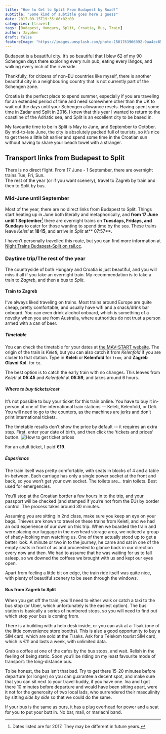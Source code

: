 ```yaml
---
title: "How to Get to Split From Budapest by Road!"
subtitle: "Some kind of subtitle goes here I guess"
date: 2017-09-15T19:35:06+02:00
categories: [travel]
tags: [Budapest, Hungary, Split, Croatia, Bus, Train]
author: Jayphen
draft: false
featureImage: "https://images.unsplash.com/photo-1501763966092-9aa4ec850e12?dpr=2&auto=format&fit=crop&w=1199&h=674&q=80&cs=tinysrgb&crop="
---
```


Budapest is a beautiful city. It’s so beautiful that I blew 62 of my 90 Schengen days there exploring every ruin pub, eating every lángos, and walking every inch of the riverside.

Thankfully, for citizens of non-EU countries like myself, there is another beautiful city in a neighbouring country that is not currently part of the Schengen zone. 

<!--more-->

Croatia is the perfect place to spend summer, especially if you are traveling for an extended period of time and need somewhere other than the UK to wait out the days until your Schengen allowance resets. Having spent some time in Zadar and Split in 2016, I knew that this year I wanted to return to the coastline of the Adriatic sea, and Split is an excellent city to be based in.

My favourite time to be in Split is May to June, and September to October. By mid-to-late June, the city is absolutely packed full of tourists, so it’s nice to get there a little bit earlier and spend some time in the Croatian sun without having to share your beach towel with a stranger.

## Transport links from Budapest to Split
<div class="tldr">
There is no direct flight.
From 17 June - 1 September, there are overnight trains Tue, Fri, Sun.<br>
The rest of the year (or if you want scenery), travel to Zagreb by train and then to Split by bus.
</div>

### Mid-June until September
Most of the year, there are no direct links from Budapest to Split. Things start heating up in June both literally and metaphorically, and **from 17 June until 1 September**[^1] there are overnight trains on **Tuesdays, Fridays, and Sundays** to cater for those wanting to spend time by the sea. These trains leave _Keleti_ at **18:15**, and arrive in _Split_ at** 07:57**.

I haven’t personally travelled this route, but you can find more information at [Night Trains Budapest-Split on rail.cc](https://rail.cc/en/night-train/budapest-split-g1204/132 "Night Trains Budapest-Split on rail.cc").

### Daytime trip/The rest of the year 
The countryside of both Hungary and Croatia is just beautiful, and you will miss it all if you take an overnight train. My recommendation is to take a train to _Zagreb_, and then a bus to _Split_.

#### Train to Zagreb
I’ve always liked traveling on trains. Most trains around Europe are quite cheap,  pretty comfortable, and usually have wifi and a snack/drink bar onboard. You can even drink alcohol onboard, which is something of a novelty when you are from Australia, where authorities do not trust a person armed with a can of beer.

##### Timetable
You can check the timetable for your dates at [the MAV-START website](http://elvira.mav-start.hu/elvira.dll). 
The origin of the train is _Keleti_, but you can also catch it from _Kelenfold_ if you are closer to that station. Type in **Keleti** or **Kelenfold** for `from`, and **Zagreb Glavni Kol.** for `to`.

The best option is to catch the early train with no changes. This leaves from _Keleti_ at **05:45** and _Kelenfold_ at **05:59**, and takes around 6 hours.

##### Where to buy tickets/cost
It’s not possible to buy your ticket for this train online. You have to buy it in-person at one of the international train stations –– Keleti, Kelenfold, or Deli. You will need to go to the counters, as the machines are jerks and don’t print international tickets.

The timetable results don’t show the price by default -– it requires an extra step. First, enter your date of birth, and then click the ‘tickets and prices’ button.
![](DraggedImage.png "How to get ticket prices")

For an adult ticket, I paid **€19**.

##### Experience
The train itself was pretty comfortable, with seats in blocks of 4 and a table in-between. Each carriage has only a single power socket at the front and back, so you won’t get your own socket. The toilets are… train toilets. Best used for emergencies.

You’ll stop at the Croatian border a few hours in to the trip, and your passport will be checked (and stamped if you’re not from the EU) by border control. The process takes around 30 minutes.

Assuming you are sitting in 2nd class, make sure you keep an eye on your bags. Thieves are known to travel on these trains from Keleti, and we had an odd experience of our own on this trip. When we boarded the train and were placing our luggage in the overhead storage area, we noticed a group of shady-looking men watching us. One of them actually stood up to get a better look. A minute or two in to the journey, he came and sat in one of the empty seats in front of us and proceeded to glance back in our direction every now and then. We had to assume that he was waiting for us to fall asleep, so we downed the coffees we brought with us and kept our eyes open.

Apart from feeling a little bit on edge, the train ride itself was quite nice, with plenty of beautiful scenery to be seen through the windows. 

#### Bus from Zagreb to Split
When you get off the train, you'll need to either walk or catch a taxi to the bus stop (or Uber, which unfortunately is the easiest option). The bus station is basically a series of numbered stops, so you will need to find out which stop your bus is coming from.

There is a building with a help desk inside, or you can ask at a Tisak (one of the little convenience store booths). This is also a good opportunity to buy a SIM card, which are sold at the Tisaks. Ask for a Telekom tourist SIM card, which is €11 and lasts a week, with unlimited data.

Grab a coffee at one of the cafes by the bus stops, and wait. Relish in the feeling of being static. Soon you’ll be riding on my least favourite mode of transport: the long-distance bus.

To be honest, the bus isn’t that bad. Try to get there 15-20 minutes before departure (or longer) so you can guarantee a decent spot, and make sure that you can sit next to your travel buddy, if you have one. Ina and I got there 10 minutes before departure and would have been sitting apart, were it not for the generosity of two local lads, who surrendered their masculinity by sitting *side by side* so that we could do the same.

If your bus is the same as ours, it has a plug overhead for power and a seat for you to put your butt in. No bar, mall, or mariachi band.


[^1]:	Dates listed are for 2017. They may be different in future years.